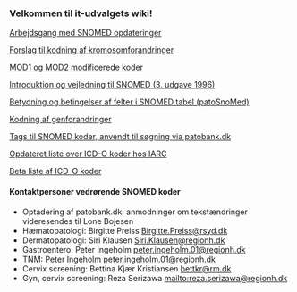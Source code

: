 ### Velkommen til it-udvalgets wiki!

[Arbejdsgang med SNOMED opdateringer](Arbejdsgang%20i%20opdateringer.adoc)

[Forslag til kodning af kromosomforandringer](Forslag-til-kodning-af-kromosomforandringer.adoc)

[MOD1 og MOD2 modificerede koder](MOD1-og-MOD2-modificerede-koder.md)

[Introduktion og vejledning til SNOMED (3. udgave 1996)](Introduktion-og-vejledning-til-SNOMED-(3.-udgave-1996))

[Betydning og betingelser af felter i SNOMED tabel (patoSnoMed)](patoSnoMed-kodestruktur)

[Kodning af genforandringer](kodning-af-genforandringer.md)

[Tags til SNOMED koder, anvendt til søgning via patobank.dk](Tags.md)

[Opdateret liste over ICD-O koder hos IARC](http://codes.iarc.fr/codegroup/2)

[Beta liste af ICD-O koder](https://icd.who.int/dev11/f/en)

#### Kontaktpersoner vedrørende SNOMED koder

- Optadering af patobank.dk: anmodninger om tekstændringer videresendes til Lone Bojesen
- Hæmatopatologi: Birgitte Preiss <Birgitte.Preiss@rsyd.dk>
- Dermatopatologi: Siri Klausen <Siri.Klausen@regionh.dk>
- Gastroentero: Peter Ingeholm <peter.ingeholm.01@regionh.dk> 
- TNM: Peter Ingeholm <peter.ingeholm.01@regionh.dk>
- Cervix screening: Bettina Kjær Kristiansen <bettkr@rm.dk>
- Gyn, cervix screening: Reza Serizawa <mailto:reza.serizawa@regionh.dk>
